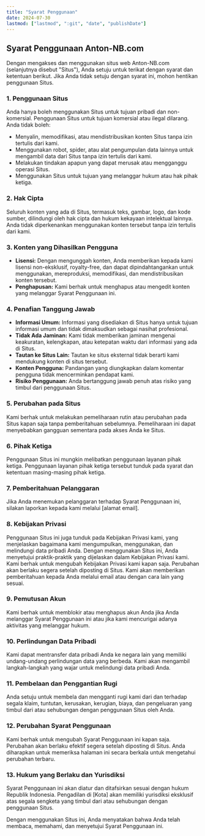 ```yaml
---
title: "Syarat Penggunaan"
date: 2024-07-30
lastmod: ["lastmod", ":git", "date", "publishDate"]
---
```


## Syarat Penggunaan Anton-NB.com

Dengan mengakses dan menggunakan situs web Anton-NB.com (selanjutnya disebut "Situs"), Anda setuju untuk terikat dengan syarat dan ketentuan berikut. Jika Anda tidak setuju dengan syarat ini, mohon hentikan penggunaan Situs.

### 1. Penggunaan Situs

Anda hanya boleh menggunakan Situs untuk tujuan pribadi dan non-komersial. Penggunaan Situs untuk tujuan komersial atau ilegal dilarang. Anda tidak boleh:
- Menyalin, memodifikasi, atau mendistribusikan konten Situs tanpa izin tertulis dari kami.
- Menggunakan robot, spider, atau alat pengumpulan data lainnya untuk mengambil data dari Situs tanpa izin tertulis dari kami.
- Melakukan tindakan apapun yang dapat merusak atau mengganggu operasi Situs.
- Menggunakan Situs untuk tujuan yang melanggar hukum atau hak pihak ketiga.

### 2. Hak Cipta

Seluruh konten yang ada di Situs, termasuk teks, gambar, logo, dan kode sumber, dilindungi oleh hak cipta dan hukum kekayaan intelektual lainnya. Anda tidak diperkenankan menggunakan konten tersebut tanpa izin tertulis dari kami.

### 3. Konten yang Dihasilkan Pengguna

- **Lisensi:** Dengan mengunggah konten, Anda memberikan kepada kami lisensi non-eksklusif, royalty-free, dan dapat dipindahtangankan untuk menggunakan, mereproduksi, memodifikasi, dan mendistribusikan konten tersebut.
- **Penghapusan:** Kami berhak untuk menghapus atau mengedit konten yang melanggar Syarat Penggunaan ini.

### 4. Penafian Tanggung Jawab

- **Informasi Umum:** Informasi yang disediakan di Situs hanya untuk tujuan informasi umum dan tidak dimaksudkan sebagai nasihat profesional.
- **Tidak Ada Jaminan:** Kami tidak memberikan jaminan mengenai keakuratan, kelengkapan, atau ketepatan waktu dari informasi yang ada di Situs.
- **Tautan ke Situs Lain:** Tautan ke situs eksternal tidak berarti kami mendukung konten di situs tersebut.
- **Konten Pengguna:** Pandangan yang diungkapkan dalam komentar pengguna tidak mencerminkan pendapat kami.
- **Risiko Penggunaan:** Anda bertanggung jawab penuh atas risiko yang timbul dari penggunaan Situs.

### 5. Perubahan pada Situs

Kami berhak untuk melakukan pemeliharaan rutin atau perubahan pada Situs kapan saja tanpa pemberitahuan sebelumnya. Pemeliharaan ini dapat menyebabkan gangguan sementara pada akses Anda ke Situs.

### 6. Pihak Ketiga

Penggunaan Situs ini mungkin melibatkan penggunaan layanan pihak ketiga. Penggunaan layanan pihak ketiga tersebut tunduk pada syarat dan ketentuan masing-masing pihak ketiga.

### 7. Pemberitahuan Pelanggaran

Jika Anda menemukan pelanggaran terhadap Syarat Penggunaan ini, silakan laporkan kepada kami melalui [alamat email].

### 8. Kebijakan Privasi

Penggunaan Situs ini juga tunduk pada Kebijakan Privasi kami, yang menjelaskan bagaimana kami mengumpulkan, menggunakan, dan melindungi data pribadi Anda. Dengan menggunakan Situs ini, Anda menyetujui praktik-praktik yang dijelaskan dalam Kebijakan Privasi kami. Kami berhak untuk mengubah Kebijakan Privasi kami kapan saja. Perubahan akan berlaku segera setelah diposting di Situs. Kami akan memberikan pemberitahuan kepada Anda melalui email atau dengan cara lain yang sesuai.

### 9. Pemutusan Akun

Kami berhak untuk memblokir atau menghapus akun Anda jika Anda melanggar Syarat Penggunaan ini atau jika kami mencurigai adanya aktivitas yang melanggar hukum.

### 10. Perlindungan Data Pribadi

Kami dapat mentransfer data pribadi Anda ke negara lain yang memiliki undang-undang perlindungan data yang berbeda. Kami akan mengambil langkah-langkah yang wajar untuk melindungi data pribadi Anda.

### 11. Pembelaan dan Penggantian Rugi

Anda setuju untuk membela dan mengganti rugi kami dari dan terhadap segala klaim, tuntutan, kerusakan, kerugian, biaya, dan pengeluaran yang timbul dari atau sehubungan dengan penggunaan Situs oleh Anda.

### 12. Perubahan Syarat Penggunaan

Kami berhak untuk mengubah Syarat Penggunaan ini kapan saja. Perubahan akan berlaku efektif segera setelah diposting di Situs. Anda diharapkan untuk memeriksa halaman ini secara berkala untuk mengetahui perubahan terbaru.

### 13. Hukum yang Berlaku dan Yurisdiksi

Syarat Penggunaan ini akan diatur dan ditafsirkan sesuai dengan hukum Republik Indonesia. Pengadilan di [Kota] akan memiliki yurisdiksi eksklusif atas segala sengketa yang timbul dari atau sehubungan dengan penggunaan Situs.

Dengan menggunakan Situs ini, Anda menyatakan bahwa Anda telah membaca, memahami, dan menyetujui Syarat Penggunaan ini.
